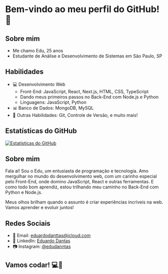 # Bem-vindo ao meu perfil do GitHub! 👋

## Sobre mim
- Me chamo Edu, 25 anos
- Estudante de Análise e Desenvolvimento de Sistemas em São Paulo, SP

## Habilidades
- 💻 Desenvolvimento Web
  - Front-End: JavaScript, React, Next.js, HTML, CSS, TypeScript
  - Dando meus primeiros passos no Back-End com Node.js e Python
  - Linguagens: JavaScript, Python
- 📊 Banco de Dados: MongoDB, MySQL
- 🚀 Outras Habilidades: Git, Controle de Versão, e muito mais!

## Estatísticas do GitHub
[![Estatísticas do GitHub](https://github-readme-stats.vercel.app/api?username=edudanntas&show_icons=true&count_private=true&hide=contribs,prs)](https://github.com/edudanntas)

## Sobre mim
Fala aí! Sou o Edu, um entusiasta de programação e tecnologia. Amo mergulhar no mundo do desenvolvimento web, com um carinho especial pelo Front-End, onde domino JavaScript, React e outras ferramentas. E como todo bom aprendiz, estou trilhando meu caminho no Back-End com Python e Node.js.

Meus olhos brilham quando o assunto é criar experiências incríveis na web. Vamos aprender e evoluir juntos!

## Redes Sociais
- 📧 Email: eduardodanttas@icloud.com
- 🔗 LinkedIn: [Eduardo Dantas](https://www.linkedin.com/in/eduardo-danttas)
- 📷 Instagram: [@edudanntas](https://www.instagram.com/edudanntas)

## Vamos codar! 💻🚀

